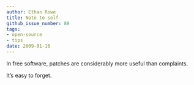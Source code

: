 ```yaml
---
author: Ethan Rowe
title: Note to self
github_issue_number: 89
tags:
- open-source
- tips
date: 2009-01-16
---
```


In free software, patches are considerably more useful than complaints.

It’s easy to forget.
